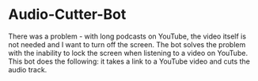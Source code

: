 # Audio-Cutter-Bot
There was a problem - with long podcasts on YouTube, the video itself is not needed and I want to turn off the screen. The bot solves the problem with the inability to lock the screen when listening to a video on YouTube. This bot does the following: it takes a link to a YouTube video and cuts the audio track.
